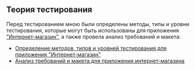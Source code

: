 ## Теория тестирования
Перед тестированием мною были определены методы, типы и уровни тестирования, которые могут быть использованы для приложения ["Интернет-магазин"](https://demoshopping.ru), а также провела анализ требований и макета:
-  [Определение методов, типов и уровней тестирования для приложения "Интернет-магазин"](https://docs.google.com/spreadsheets/d/1JKLWanqYGJ3xZRGtb_vEtPUGUj-PvPNlekztDUvTzN4/edit?usp=sharing)
-  [Анализ требований и макета для приложения интернет-магазина](https://docs.google.com/spreadsheets/d/1YzCccOqRwAvI2Dxb7qKTrPGrTNbfgFuR97n1hMapeYc/edit?usp=sharing)
